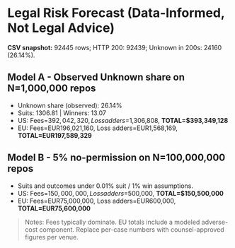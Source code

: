 ﻿# Legal Risk Forecast (Data-Informed, Not Legal Advice)

**CSV snapshot:** 92445 rows; HTTP 200: 92439; Unknown in 200s: 24160 (26.14%).

## Model A - Observed Unknown share on N=1,000,000 repos
- Unknown share (observed): 26.14%
- Suits: 1306.81 | Winners: 13.07
- US: Fees=$392,042,320, Loss adders=$1,306,808, **TOTAL=$393,349,128**
- EU: Fees=EUR196,021,160, Loss adders=EUR1,568,169, **TOTAL=EUR197,589,329**

## Model B - 5% no-permission on N=100,000,000 repos
- Suits and outcomes under 0.01% suit / 1% win assumptions.
- US: Fees=$150,000,000, Loss adders=$500,000, **TOTAL=$150,500,000**
- EU: Fees=EUR75,000,000, Loss adders=EUR600,000, **TOTAL=EUR75,600,000**

> Notes: Fees typically dominate. EU totals include a modeled adverse-cost component. Replace per-case numbers with counsel-approved figures per venue.

